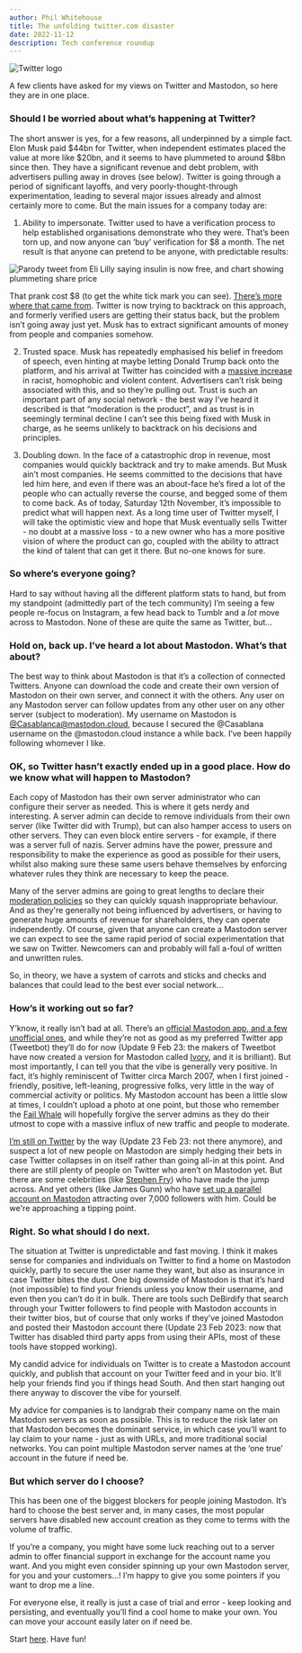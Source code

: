 ```yaml
---
author: Phil Whitehouse
title: The unfolding twitter.com disaster
date: 2022-11-12
description: Tech conference roundup
---
```


![Twitter logo](/img/twitter.jpg)

A few clients have asked for my views on Twitter and Mastodon, so here they are in one place.

### Should I be worried about what’s happening at Twitter?
The short answer is yes, for a few reasons, all underpinned by a simple fact. Elon Musk paid $44bn for Twitter, when independent estimates placed the value at more like $20bn, and it seems to have plummeted to around $8bn since then. They have a significant revenue and debt problem, with advertisers pulling away in droves (see below). Twitter is going through a period of significant layoffs, and very poorly-thought-through experimentation, leading to several major issues already and almost certainly more to come. But the main issues for a company today are:

1. Ability to impersonate. Twitter used to have a verification process to help established organisations demonstrate who they were. That’s been torn up, and now anyone can ‘buy’ verification for $8 a month. The net result is that anyone can pretend to be anyone, with predictable results:

![Parody tweet from Eli Lilly saying insulin is now free, and chart showing plummeting share price](/img/eli.png)

That prank cost $8 (to get the white tick mark you can see). [There’s more where that came from](https://twitter.com/kenklippenstein/status/1591262905101479936). Twitter is now trying to backtrack on this approach, and formerly verified users are getting their status back, but the problem isn’t going away just yet. Musk has to extract significant amounts of money from people and companies somehow.

2. Trusted space. Musk has repeatedly emphasised his belief in freedom of speech, even hinting at maybe letting Donald Trump back onto the platform, and his arrival at Twitter has coincided with a [massive increase](https://www.washingtonpost.com/technology/2022/10/28/musk-twitter-racist-posts/) in racist, homophobic and violent content. Advertisers can’t risk being associated with this, and so they’re pulling out. Trust is such an important part of any social network - the best way I’ve heard it described is that “moderation is the product”, and as trust is in seemingly terminal decline I can’t see this being fixed with Musk in charge, as he seems unlikely to backtrack on his decisions and principles.

3. Doubling down. In the face of a catastrophic drop in revenue, most companies would quickly backtrack and try to make amends. But Musk ain’t most companies. He seems committed to the decisions that have led him here, and even if there was an about-face he’s fired a lot of the people who can actually reverse the course, and begged some of them to come back. As of today, Saturday 12th November, it’s impossible to predict what will happen next. As a long time user of Twitter myself, I will take the optimistic view and hope that Musk eventually sells Twitter - no doubt at a massive loss - to a new owner who has a more positive vision of where the product can go, coupled with the ability to attract the kind of talent that can get it there. But no-one knows for sure.

### So where’s everyone going?
Hard to say without having all the different platform stats to hand, but from my standpoint (admittedly part of the tech community) I’m seeing a few people re-focus on Instagram, a few head back to Tumblr and a *lot* move across to Mastodon. None of these are quite the same as Twitter, but…

### Hold on, back up. I’ve heard a lot about Mastodon. What’s that about?
The best way to think about Mastodon is that it’s a collection of connected Twitters. Anyone can download the code and create their own version of Mastodon on their own server, and connect it with the others. Any user on any Mastodon server can follow updates from any other user on any other server (subject to moderation). My username on Mastodon is [@Casablanca@mastodon.cloud](https://mastodon.cloud/@Casablanca), because I secured the @Casablana username on the @mastodon.cloud instance a while back. I’ve been happily following whomever I like.

### OK, so Twitter hasn’t exactly ended up in a good place. How do we know what will happen to Mastodon?
Each copy of Mastodon has their own server administrator who can configure their server as needed. This is where it gets nerdy and interesting. A server admin can decide to remove individuals from their own server (like Twitter did with Trump), but can also hamper access to users on other servers. They can even block entire servers - for example, if there was a server full of nazis. Server admins have the power, pressure and responsibility to make the experience as good as possible for their users, whilst also making sure these same users behave themselves by enforcing whatever rules they think are necessary to keep the peace.

Many of the server admins are going to great lengths to declare their [moderation policies](https://mastodon.art/about/more) so they can quickly squash inappropriate behaviour. And as they're generally not being influenced by advertisers, or having to generate huge amounts of revenue for shareholders, they can operate independently. Of course, given that anyone can create a Mastodon server we can expect to see the same rapid period of social experimentation that we saw on Twitter. Newcomers can and probably will fall a-foul of written and unwritten rules.

So, in theory, we have a system of carrots and sticks and checks and balances that could lead to the best ever social network…

### How’s it working out so far?
Y’know, it really isn’t bad at all. There’s an [official Mastodon app, and a few unofficial ones](https://joinmastodon.org/apps), and while they’re not as good as my preferred Twitter app (Tweetbot) they’ll do for now (Update 9 Feb 23: the makers of Tweetbot have now created a version for Mastodon called [Ivory](https://tapbots.com/ivory/), and it is brilliant). But most importantly, I can tell you that the vibe is generally very positive. In fact, it’s highly reminiscent of Twitter circa March 2007, when I first joined - friendly, positive, left-leaning, progressive folks, very little in the way of commercial activity or politics. My Mastodon account has been a little slow at times, I couldn’t upload a photo at one point, but those who remember the [Fail Whale](https://www.techopedia.com/definition/1987/fail-whale) will hopefully forgive the server admins as they do their utmost to cope with a massive influx of new traffic and people to moderate.

[I’m still on Twitter](https://twitter.com/Casablanca) by the way (Update 23 Feb 23: not there anymore), and suspect a lot of new people on Mastodon are simply hedging their bets in case Twitter collapses in on itself rather than going all-in at this point. And there are still plenty of people on Twitter who aren’t on Mastodon yet. But there are some celebrities (like [Stephen Fry](https://www.indy100.com/celebrities/stephen-fry-quit-twitter-mastodon)) who have made the jump across. And yet others (like James Gunn) who have [set up a parallel account on Mastodon](https://c.im/@jamesgunn) attracting over 7,000 followers with him. Could be we're approaching a tipping point.

### Right. So what should I do next.
The situation at Twitter is unpredictable and fast moving. I think it makes sense for companies and individuals on Twitter to find a home on Mastodon quickly, partly to secure the user name they want, but also as insurance in case Twitter bites the dust. One big downside of Mastodon is that it’s hard (not impossible) to find your friends unless you know their username, and even then you can’t do it in bulk. There are tools such DeBirdify  that search through your Twitter followers to find people with Mastodon accounts in their twitter bios, but of course that only works if they’ve joined Mastodon and posted their Mastodon account there (Update 23 Feb 2023: now that Twitter has disabled third party apps from using their APIs, most of these tools have stopped working).

My candid advice for individuals on Twitter is to create a Mastodon account quickly, and publish that account on your Twitter feed and in your bio. It’ll help your friends find you if things head South. And then start hanging out there anyway to discover the vibe for yourself.

My advice for companies is to landgrab their company name on the main Mastodon servers as soon as possible. This is to reduce the risk later on that Mastodon becomes the dominant service, in which case you’ll want to lay claim to your name - just as with URLs, and more traditional social networks. You can point multiple Mastodon server names at the ‘one true’ account in the future if need be.

### But which server do I choose?
This has been one of the biggest blockers for people joining Mastodon. It’s hard to choose the best server and, in many cases, the most popular servers have disabled new account creation as they come to terms with the volume of traffic.

If you’re a company, you might have some luck reaching out to a server admin to offer financial support in exchange for the account name you want. And you might even consider spinning up your own Mastodon server, for you and your customers…! I’m happy to give you some pointers if you want to drop me a line.

For everyone else, it really is just a case of trial and error - keep looking and persisting, and eventually you’ll find a cool home to make your own. You can move your account easily later on if need be.

Start [here](https://joinmastodon.org/servers). Have fun!
